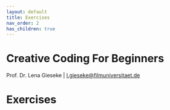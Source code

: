 ```yaml
---
layout: default
title: Exercises
nav_order: 2
has_children: true
---
```


# Creative Coding For Beginners
  
Prof. Dr. Lena Gieseke \| l.gieseke@filmuniversitaet.de  
  

# Exercises



<!-- 
* [Exercises 01 - Introduction](01_intro/README.md)
* [Session 04 - Functions](04_functions/README.md)
* [Session 05 - Tilings](05_tilings/README.md)
* [Session 06 - Noise](06_noise/README.md)
* [Session 07 - Dynamics](07_dynamics/README.md)
* [Session 08 - Particles](08_particles/README.md)
* [Session 09 - Fluids](09_fluids/README.md)
* [Session 10 - WrapUp & Final Project](10_wrapup/README.md)

 -->
